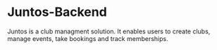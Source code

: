 # Juntos-Backend
Juntos is a club managment solution. It enables users to create clubs, manage events, take bookings and track memberships. 
